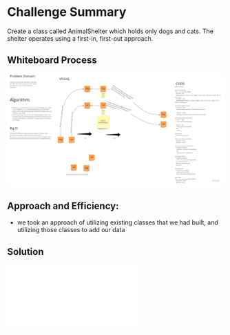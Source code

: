# Challenge Summary

Create a class called AnimalShelter which holds only dogs and cats. The shelter operates using a first-in, first-out approach.

## Whiteboard Process

![Check it out](../fifo_animal_shelter/animal_shelter.jpg)

## Approach and Efficiency:

- we took an approach of utilizing existing classes that we had built, and utilizing those classes to add our data

## Solution

![Check it out](../fifo_animal_shelter/fifo_animal_shelter.py)
